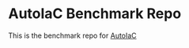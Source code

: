 # AutoIaC Benchmark Repo

This is the benchmark repo for [AutoIaC](https://github.com/mekanican/AutoIaC.git)
